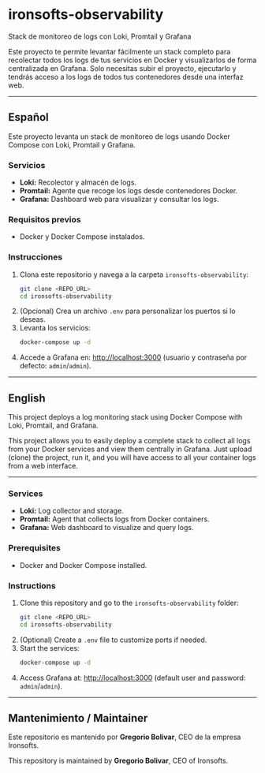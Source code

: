 # ironsofts-observability

Stack de monitoreo de logs con Loki, Promtail y Grafana

Este proyecto te permite levantar fácilmente un stack completo para recolectar todos los logs de tus servicios en Docker y visualizarlos de forma centralizada en Grafana. Solo necesitas subir el proyecto, ejecutarlo y tendrás acceso a los logs de todos tus contenedores desde una interfaz web.

---

## Español

Este proyecto levanta un stack de monitoreo de logs usando Docker Compose con Loki, Promtail y Grafana.

### Servicios

- **Loki:** Recolector y almacén de logs.
- **Promtail:** Agente que recoge los logs desde contenedores Docker.
- **Grafana:** Dashboard web para visualizar y consultar los logs.

### Requisitos previos

- Docker y Docker Compose instalados.

### Instrucciones

1. Clona este repositorio y navega a la carpeta `ironsofts-observability`:
   ```bash
   git clone <REPO_URL>
   cd ironsofts-observability
   ```
2. (Opcional) Crea un archivo `.env` para personalizar los puertos si lo deseas.
3. Levanta los servicios:
   ```bash
   docker-compose up -d
   ```
4. Accede a Grafana en: [http://localhost:3000](http://localhost:3000) (usuario y contraseña por defecto: `admin`/`admin`).

---

## English

This project deploys a log monitoring stack using Docker Compose with Loki, Promtail, and Grafana.

This project allows you to easily deploy a complete stack to collect all logs from your Docker services and view them centrally in Grafana. Just upload (clone) the project, run it, and you will have access to all your container logs from a web interface.

---

### Services

- **Loki:** Log collector and storage.
- **Promtail:** Agent that collects logs from Docker containers.
- **Grafana:** Web dashboard to visualize and query logs.

### Prerequisites

- Docker and Docker Compose installed.

### Instructions

1. Clone this repository and go to the `ironsofts-observability` folder:
   ```bash
   git clone <REPO_URL>
   cd ironsofts-observability
   ```
2. (Optional) Create a `.env` file to customize ports if needed.
3. Start the services:
   ```bash
   docker-compose up -d
   ```
4. Access Grafana at: [http://localhost:3000](http://localhost:3000) (default user and password: `admin`/`admin`).

---

## Mantenimiento / Maintainer

Este repositorio es mantenido por **Gregorio Bolivar**, CEO de la empresa Ironsofts.

This repository is maintained by **Gregorio Bolivar**, CEO of Ironsofts.
